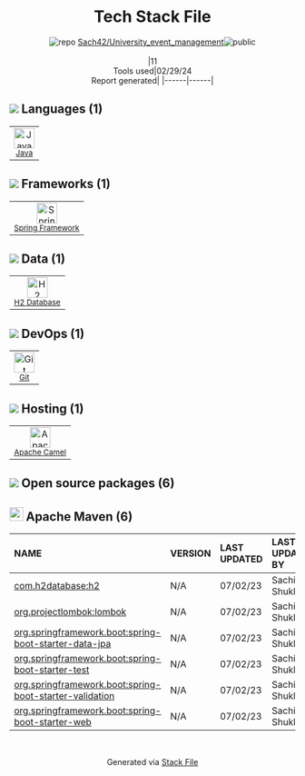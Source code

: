<!--
&lt;--- Readme.md Snippet without images Start ---&gt;
## Tech Stack
Sach42/University_event_management is built on the following main stack:

- [Java](https://www.java.com) – Languages
- [Spring Framework](https://spring.io/projects/spring-framework) – Frameworks (Full Stack)
- [H2 Database](http://www.h2database.com/) – Databases
- [Apache Camel](https://camel.apache.org/) – Platform as a Service

Full tech stack [here](/techstack.md)

&lt;--- Readme.md Snippet without images End ---&gt;

&lt;--- Readme.md Snippet with images Start ---&gt;
## Tech Stack
Sach42/University_event_management is built on the following main stack:

- <img width='25' height='25' src='https://img.stackshare.io/service/995/K85ZWV2F.png' alt='Java'/> [Java](https://www.java.com) – Languages
- <img width='25' height='25' src='https://img.stackshare.io/service/2006/spring-framework-project-logo.png' alt='Spring Framework'/> [Spring Framework](https://spring.io/projects/spring-framework) – Frameworks (Full Stack)
- <img width='25' height='25' src='https://img.stackshare.io/service/3105/h2-logo_square_400x400.png' alt='H2 Database'/> [H2 Database](http://www.h2database.com/) – Databases
- <img width='25' height='25' src='https://img.stackshare.io/service/3276/xWt1RFo6_400x400.jpg' alt='Apache Camel'/> [Apache Camel](https://camel.apache.org/) – Platform as a Service

Full tech stack [here](/techstack.md)

&lt;--- Readme.md Snippet with images End ---&gt;
-->
<div align="center">

# Tech Stack File
![](https://img.stackshare.io/repo.svg "repo") [Sach42/University_event_management](https://github.com/Sach42/University_event_management)![](https://img.stackshare.io/public_badge.svg "public")
<br/><br/>
|11<br/>Tools used|02/29/24 <br/>Report generated|
|------|------|
</div>

## <img src='https://img.stackshare.io/languages.svg'/> Languages (1)
<table><tr>
  <td align='center'>
  <img width='36' height='36' src='https://img.stackshare.io/service/995/K85ZWV2F.png' alt='Java'>
  <br>
  <sub><a href="https://www.java.com">Java</a></sub>
  <br>
  <sub></sub>
</td>

</tr>
</table>

## <img src='https://img.stackshare.io/frameworks.svg'/> Frameworks (1)
<table><tr>
  <td align='center'>
  <img width='36' height='36' src='https://img.stackshare.io/service/2006/spring-framework-project-logo.png' alt='Spring Framework'>
  <br>
  <sub><a href="https://spring.io/projects/spring-framework">Spring Framework</a></sub>
  <br>
  <sub></sub>
</td>

</tr>
</table>

## <img src='https://img.stackshare.io/databases.svg'/> Data (1)
<table><tr>
  <td align='center'>
  <img width='36' height='36' src='https://img.stackshare.io/service/3105/h2-logo_square_400x400.png' alt='H2 Database'>
  <br>
  <sub><a href="http://www.h2database.com/">H2 Database</a></sub>
  <br>
  <sub></sub>
</td>

</tr>
</table>

## <img src='https://img.stackshare.io/devops.svg'/> DevOps (1)
<table><tr>
  <td align='center'>
  <img width='36' height='36' src='https://img.stackshare.io/service/1046/git.png' alt='Git'>
  <br>
  <sub><a href="http://git-scm.com/">Git</a></sub>
  <br>
  <sub></sub>
</td>

</tr>
</table>

## <img src='https://img.stackshare.io/hosting.svg'/> Hosting (1)
<table><tr>
  <td align='center'>
  <img width='36' height='36' src='https://img.stackshare.io/service/3276/xWt1RFo6_400x400.jpg' alt='Apache Camel'>
  <br>
  <sub><a href="https://camel.apache.org/">Apache Camel</a></sub>
  <br>
  <sub></sub>
</td>

</tr>
</table>


## <img src='https://img.stackshare.io/group.svg' /> Open source packages (6)</h2>

## <img width='24' height='24' src='https://img.stackshare.io/package_manager/977/default_9833f2ef0bbc2a946b4cc5e9307264033361076b.png'/> Apache Maven (6)

|NAME|VERSION|LAST UPDATED|LAST UPDATED BY|LICENSE|VULNERABILITIES|
|:------|:------|:------|:------|:------|:------|
|[com.h2database:h2](http://www.h2database.com)|N/A|07/02/23|Sachin Shukla |MIT-feh|N/A|
|[org.projectlombok:lombok](https://projectlombok.org)|N/A|07/02/23|Sachin Shukla |MIT|N/A|
|[org.springframework.boot:spring-boot-starter-data-jpa](https://projects.spring.io/spring-boot/#/spring-boot-parent/spring-boot-starters/spring-boot-starter-data-jpa)|N/A|07/02/23|Sachin Shukla |Apache-2.0|N/A|
|[org.springframework.boot:spring-boot-starter-test](https://projects.spring.io/spring-boot/#/spring-boot-parent/spring-boot-starters/spring-boot-starter-test)|N/A|07/02/23|Sachin Shukla |Apache-2.0|N/A|
|[org.springframework.boot:spring-boot-starter-validation](https://projects.spring.io/spring-boot/#/spring-boot-parent/spring-boot-starters/spring-boot-starter-validation)|N/A|07/02/23|Sachin Shukla |Apache-2.0|N/A|
|[org.springframework.boot:spring-boot-starter-web](https://projects.spring.io/spring-boot/#/spring-boot-parent/spring-boot-starters/spring-boot-starter-web)|N/A|07/02/23|Sachin Shukla |Apache-2.0|N/A|

<br/>
<div align='center'>

Generated via [Stack File](https://github.com/marketplace/stack-file)
